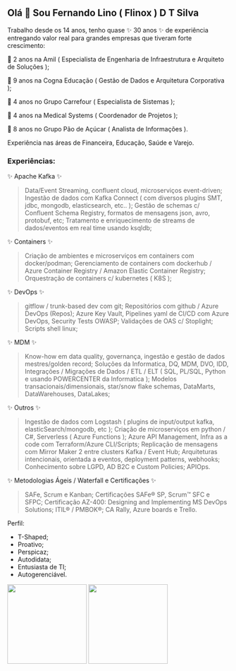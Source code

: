 ## Olá 👋 Sou Fernando Lino ( Flinox ) D T Silva

Trabalho desde os 14 anos, tenho quase ✨ 30 anos ✨ de experiência entregando valor real para grandes empresas que tiveram forte crescimento:

🔭 2 anos na Amil ( Especialista de Engenharia de Infraestrutura e Arquiteto de Soluções );

🔭 9 anos na Cogna Educação ( Gestão de Dados e Arquitetura Corporativa );

🔭 4 anos no Grupo Carrefour ( Especialista de Sistemas );

🔭 4 anos na Medical Systems ( Coordenador de Projetos );

🔭 8 anos no Grupo Pão de Açúcar ( Analista de Informações ).

Experiência nas áreas de Financeira, Educação, Saúde e Varejo.

### Experiências:

✨ Apache Kafka ✨
>Data/Event Streaming, confluent cloud, microserviços event-driven;
Ingestão de dados com Kafka Connect ( com diversos plugins SMT, jdbc, mongodb, elasticsearch, etc.. );
Gestão de schemas c/ Confluent Schema Registry, formatos de mensagens json, avro, protobuf, etc;
Tratamento e enriquecimento de streams de dados/eventos em real time usando ksqldb;

✨ Containers ✨
>Criação de ambientes e microserviços em containers com docker/podman;
Gerenciamento de containers com dockerhub / Azure Container Registry / Amazon Elastic Container Registry;
Orquestração de containers c/ kubernetes ( K8S );

✨ DevOps ✨
>gitflow / trunk-based dev com git;
Repositórios com github / Azure DevOps (Repos);
Azure Key Vault, Pipelines yaml de CI/CD com Azure DevOps, Security Tests OWASP;
Validações de OAS c/ Stoplight;
Scripts shell linux;

✨ MDM ✨
>Know-how em data quality, governança, ingestão e gestão de dados mestres/golden record;
Soluções da Informatica, DQ, MDM, DVO, IDD, Integrações / Migrações de Dados / ETL / ELT ( SQL, PL/SQL, Python e usando POWERCENTER da Informatica );
Modelos transacionais/dimensionais, star/snow flake schemas, DataMarts, DataWarehouses, DataLakes;

✨ Outros ✨
>Ingestão de dados com Logstash ( plugins de input/output kafka, elasticSearch/mongodb, etc );
Criação de microserviços em python / C#, Serverless ( Azure Functions );
Azure API Management, Infra as a code com Terraform/Azure CLI/Scripts;
Replicação de mensagens com Mirror Maker 2 entre clusters Kafka / Event Hub;
Arquiteturas intencionais, orientada a eventos, deployment patterns, webhooks;
Conhecimento sobre LGPD, AD B2C e Custom Policies;
APIOps.

✨ Metodologias Ágeis / Waterfall e Certificações ✨
>SAFe, Scrum e Kanban;
Certificações SAFe® SP, Scrum™ SFC e SFPC;
Certificação AZ-400: Designing and Implementing MS DevOps Solutions;
ITIL® / PMBOK®;
CA Rally, Azure boards e Trello.

Perfil:
- T-Shaped;
- Proativo;
- Perspicaz;
- Autodidata;
- Entusiasta de TI;
- Autogerenciável.

<div>
  <img height="180em" src="https://github-readme-stats.vercel.app/api?username=flinox&show_icons=true&theme=algolia&include_all_commits=true&count_private=true"/>
  <img height="180em" src="https://github-readme-stats.vercel.app/api/top-langs/?username=flinox&layout=compact&langs_count=6&theme=algolia"/>
</div>

<!--
**flinox/flinox** is a ✨ _special_ ✨ repository because its `README.md` (this file) appears on your GitHub profile.

Here are some ideas to get you started:

- 🔭 I’m currently working on ...
- 🌱 I’m currently learning ...
- 👯 I’m looking to collaborate on ...
- 🤔 I’m looking for help with ...
- 💬 Ask me about ...
- 📫 How to reach me: ...
- 😄 Pronouns: ...
- ⚡ Fun fact: ...
-->
